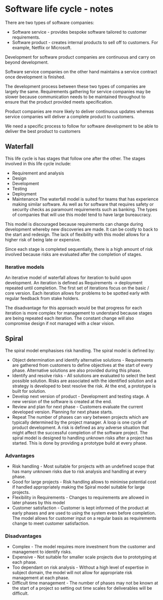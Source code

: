 # Software life cycle - notes

There are two types of software companies:
* Software service - provides bespoke software tailored to customer
  requirements.
* Software product - creates internal products to sell off to customers.
  For example, Netflix or Microsoft.

Development for software product companies are continuous and carry on
beyond development.

Software service companies on the other hand maintains a service
contract once development is finished.

The development process between these two types of companies are largely
the same. Requirements gathering for service companies may be slower
because communication needs to be maintained throughout to ensure that
the product provided meets specification.

Product companies are more likely to deliver continuous updates whereas
service companies will deliver a complete product to customers.

We need a specific process to follow for software development to be able
to deliver the best product to customers

## Waterfall
This life cycle is has stages that follow one after the other.
The stages involved in this life cycle include:
* Requirement and analysis
* Design
* Development
* Testing
* Deployment
* Maintenance
The waterfall model is suited for teams that has experience making
similar software. As well as for software that requires safety or
security checks as paramount requirements such as banking. The types of
companies that will use this model tend to have large bureaucracy.

This model is discouraged because requirements can change during
development whereby new discoveries are made. It can be costly to back
to the start and redesign. The lack of flexibility with this model
allows for a higher risk of being late or expensive.

Since each stage is completed sequentially, there is a high amount of
risk involved because risks are evaluated after the completion of
stages.

### Iterative models
An iterative model of waterfall allows for iteration to build upon
development. An iteration is defined as Requirements -> deployment
repeated until completion. The first set of iterations focus on the
basic / core version. Each iteration allows for problems to be spotted
early with regular feedback from stake holders.

The disadvantage for this approach would be that progress for each
iteration is more complex for management to understand because
stages are being repeated each iteration. The constant change will also
compromise design if not managed with a clear vision.

## Spiral
The spiral model emphasises risk handling.
The spiral model is defined by:
* Object determination and identify alternative solutions - Requirements
  are gathered from customers to define objectives at the start of every
  phase. Alternative solutions are also provided during this phase.
* Identify and resolve risks - All solutions are evaluated to select the
  best possible solution. Risks are associated with the identified
  solution and a strategy is developed to best resolve the risk. At the
  end, a prototype is built for solution.
* Develop next version of product - Development and testing stage. A new
  version of the software is created at the end.
* Review and plan for next phase - Customers evaluate the current
  developed version. Planning for next phase starts.
* Repeat
The number of phases can vary between projects which are typically
determined by the project manager.
A loop is one cycle of product development.
A risk is defined as any adverse situation that might affect the
successful completion of the software project.
The spiral model is designed to handling unknown risks after a project
has started. This is done by providing a prototype build at every phase.

### Advantages
* Risk handling - Most suitable for projects with an undefined scope
  that has many unknown risks due to risk analysis and handling at every
  phase.
* Good for large projects - Risk handling allows to minimise potential
  cost if handled appropriately making the Spiral model suitable for
  large projects.
* Flexibility in Requirements - Changes to requirements are allowed in
  later phases by this model
* Customer satisfaction - Customer is kept informed of the product at
  early phases and are used to using the system even before completion.
  The model allows for customer input on a regular basis as requirements
  change to meet customer satisfaction.

### Disadvantages
* Complex - The model requires more investment from the customer and
  management to identify risks.
* Expensive - Not suitable for smaller scale projects due to prototyping
  at each phase.
* Too dependant on risk analysis - Without a high level of expertise in
  subject domain, the model will not allow for appropriate risk
  management at each phase.
* Difficult time management - The number of phases may not be known at
  the start of a project so setting out time scales for deliverables
  will be difficult.
